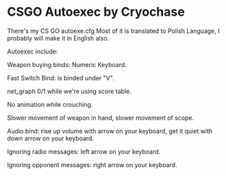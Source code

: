 # CSGO Autoexec by Cryochase
There's my CS GO autoexe.cfg 
Most of it is translated to Polish Language, I probably will make it in English also. 

Autoexec include: 

Weapon buying binds: Numeric Keyboard. 


Fast Switch Bind: is binded under "V". 


net_graph 0/1 while we're using score table. 


No animation while crouching. 

Slower movement of weapon in hand, slower movement of scope. 

Audio bind: rise up volume with arrow on your keyboard, get it quiet with down arrow on your keyboard.

Ignoring radio messages: left arrow on your keyboard. 

Ignoring opponent messages: right arrow on your keyboard.  

